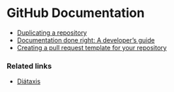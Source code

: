 # GitHub Documentation

- [Duplicating a repository](https://docs.github.com/en/repositories/creating-and-managing-repositories/duplicating-a-repository)
- [Documentation done right: A developer’s guide](https://github.blog/developer-skills/documentation-done-right-a-developers-guide/)
- [Creating a pull request template for your repository](https://docs.github.com/en/communities/using-templates-to-encourage-useful-issues-and-pull-requests/creating-a-pull-request-template-for-your-repository)

### Related links

- [Diátaxis](https://diataxis.fr/)

